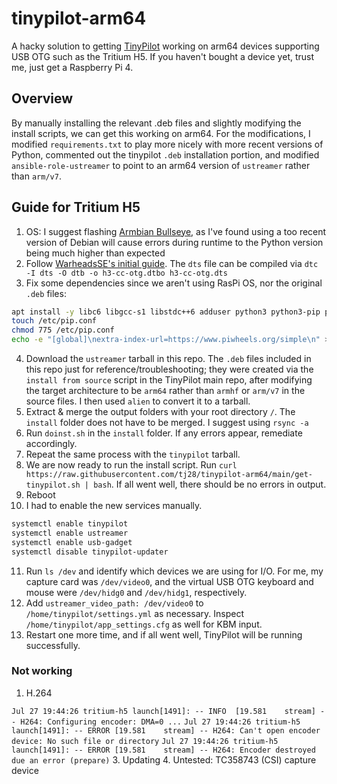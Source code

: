 # tinypilot-arm64
A hacky solution to getting [TinyPilot](https://github.com/tiny-pilot/tinypilot) working on arm64 devices supporting USB OTG such as the Tritium H5. If you haven't bought a device yet, trust me, just get a Raspberry Pi 4.

## Overview
By manually installing the relevant .deb files and slightly modifying the install scripts, we can get this working on arm64. For the modifications, I modified `requirements.txt` to play more nicely with more recent versions of Python, commented out the tinypilot `.deb` installation portion, and modified `ansible-role-ustreamer` to point to an arm64 version of `ustreamer` rather than `arm/v7`.

## Guide for Tritium H5
1. OS: I suggest flashing [Armbian Bullseye](http://xogium.performanceservers.nl/archive/tritium-h5/archive/Armbian_23.02.2_Tritium-h5_bullseye_current_5.15.93.img.xz), as I've found using a too recent version of Debian will cause errors during runtime to the Python version being much higher than expected
2. Follow [WarheadsSE's initial guide](https://gist.github.com/WarheadsSE/f90359e0f6955478c806ecbd04a643a3). The `dts` file can be compiled via `dtc -I dts -O dtb -o h3-cc-otg.dtbo h3-cc-otg.dts`
3. Fix some dependencies since we aren't using RasPi OS, nor the original `.deb` files:
```bash
apt install -y libc6 libgcc-s1 libstdc++6 adduser python3 python3-pip python3-venv sudo nginx
touch /etc/pip.conf
chmod 775 /etc/pip.conf
echo -e "[global]\nextra-index-url=https://www.piwheels.org/simple\n" > /etc/pip.conf
```
4. Download the `ustreamer` tarball in this repo. The `.deb` files included in this repo just for reference/troubleshooting; they were created via the `install from source` script in the TinyPilot main repo, after modifying the target architecture to be `arm64` rather than `armhf` or `arm/v7` in the source files. I then used `alien` to convert it to a tarball.
5. Extract & merge the output folders with your root directory `/`. The `install` folder does not have to be merged. I suggest using `rsync -a`
6. Run `doinst.sh` in the `install` folder. If any errors appear, remediate accordingly.
7. Repeat the same process with the `tinypilot` tarball.
8. We are now ready to run the install script. Run `curl https://raw.githubusercontent.com/tj28/tinypilot-arm64/main/get-tinypilot.sh | bash`. If all went well, there should be no errors in output. 
9. Reboot
10. I had to enable the new services manually.
```bash
systemctl enable tinypilot
systemctl enable ustreamer
systemctl enable usb-gadget
systemctl disable tinypilot-updater
```
11. Run `ls /dev` and identify which devices we are using for I/O. For me, my capture card was `/dev/video0`, and the virtual USB OTG keyboard and mouse were `/dev/hidg0` and `/dev/hidg1`, respectively.
12. Add `ustreamer_video_path: /dev/video0` to `/home/tinypilot/settings.yml` as necessary. Inspect `/home/tinypilot/app_settings.cfg` as well for KBM input.
13. Restart one more time, and if all went well, TinyPilot will be running successfully.

### Not working
1. H.264
   
`Jul 27 19:44:26 tritium-h5 launch[1491]: -- INFO  [19.581    stream] -- H264: Configuring encoder: DMA=0 ...`
`Jul 27 19:44:26 tritium-h5 launch[1491]: -- ERROR [19.581    stream] -- H264: Can't open encoder device: No such file or directory`
`Jul 27 19:44:26 tritium-h5 launch[1491]: -- ERROR [19.581    stream] -- H264: Encoder destroyed due an error (prepare)`
3. Updating
4. Untested: TC358743 (CSI) capture device
